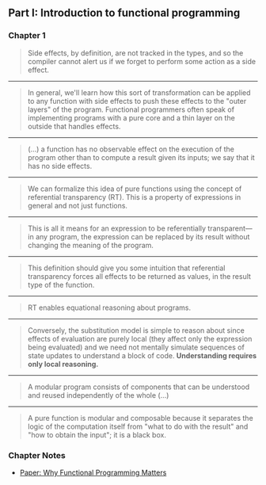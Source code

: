 ## Part I: Introduction to functional programming

### Chapter 1

> Side effects, by definition, are not tracked in the types, and so the compiler cannot alert us if we forget to perform some action as a side effect.

___
> In general, we'll learn how this sort of transformation can be applied to any function with side effects to push these effects to the "outer layers" of the program. Functional programmers often speak of implementing programs with a pure core and a thin layer on the outside that handles effects.

___
> (...) a function has no observable effect on the execution of the program other than to compute a result given its inputs; we say that it has no side effects.

___
> We can formalize this idea of pure functions using the concept of referential transparency (RT). This is a property of expressions in general and not just functions.

___
> This is all it means for an expression to be referentially transparent—in any program, the expression can be replaced by its result without changing the meaning of the program.

___
> This definition should give you some intuition that referential transparency forces all effects to be returned as values, in the result type of the function. 

___
> RT enables equational reasoning about programs.

___
> Conversely, the substitution model is simple to reason about since effects of evaluation are purely local (they affect only the expression being evaluated) and we need not mentally simulate sequences of state updates to understand a block of code. **Understanding requires only local reasoning.** 

___
> A modular program consists of components that can be understood and reused independently of the whole (...)

___
> A pure function is modular and composable because it separates the logic of the computation itself from "what to do with the result" and "how to obtain the input"; it is a black box.

### Chapter Notes

* [Paper: Why Functional Programming Matters](https://github.com/miguel-vila/fp-in-scala/blob/master/apuntes/WhyFunctionalProgrammingMatters.md)